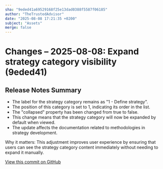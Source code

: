 ```yaml
---
sha: "9eded41a69529168f25e13dad0388f5587f06185"
author: "TheTrustedAdvisor"
date: "2025-08-08 17:21:35 +0200"
subject: "Assets"
merge: false
---
```


# Changes – 2025-08-08: Expand strategy category visibility (9eded41)

## Release Notes Summary

- The label for the strategy category remains as "1 - Define strategy".
- The position of this category is set to 1, indicating its order in the list.
- The "collapsed" property has been changed from true to false.
- This change means that the strategy category will now be expanded by default when viewed.
- The update affects the documentation related to methodologies in strategy development.

Why it matters: This adjustment improves user experience by ensuring that users can see the strategy category content immediately without needing to expand it manually.

[View this commit on GitHub](https://github.com/TheTrustedAdvisor/FabricAdoptionFramework/commit/9eded41a69529168f25e13dad0388f5587f06185)
